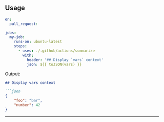 ## Usage

```yaml
on:
  pull_request:

jobs:
  my-job:
    runs-on: ubuntu-latest
    steps:
      - uses: ./.github/actions/summarize
        with:
          header: '## Display `vars` context'
          json: ${{ toJSON(vars) }}
```

Output:

```md
## Display vars context

```json
{
    "foo": "bar",
    "number": 42
}
```

---

```


